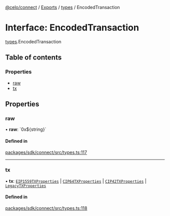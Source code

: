[@celo/connect](../README.md) / [Exports](../modules.md) / [types](../modules/types.md) / EncodedTransaction

# Interface: EncodedTransaction

[types](../modules/types.md).EncodedTransaction

## Table of contents

### Properties

- [raw](types.EncodedTransaction.md#raw)
- [tx](types.EncodedTransaction.md#tx)

## Properties

### raw

• **raw**: \`0x$\{string}\`

#### Defined in

[packages/sdk/connect/src/types.ts:117](https://github.com/celo-org/developer-tooling/blob/master/packages/sdk/connect/src/types.ts#L117)

___

### tx

• **tx**: [`EIP1559TXProperties`](types.EIP1559TXProperties.md) \| [`CIP64TXProperties`](types.CIP64TXProperties.md) \| [`CIP42TXProperties`](types.CIP42TXProperties.md) \| [`LegacyTXProperties`](types.LegacyTXProperties.md)

#### Defined in

[packages/sdk/connect/src/types.ts:118](https://github.com/celo-org/developer-tooling/blob/master/packages/sdk/connect/src/types.ts#L118)
